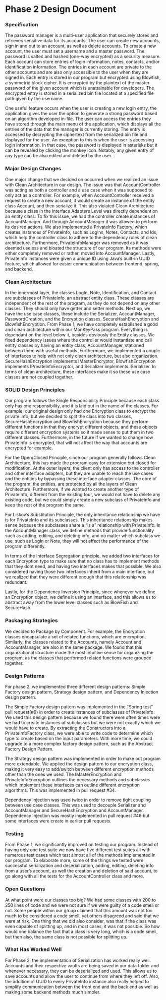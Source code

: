 # Phase 2 Design Document

### Specification

The password manager is a multi-user application that securely stores and retrieves sensitive data for its accounts. The user can create new accounts, sign in and out to an account, as well as delete accounts. To create a new account, the user must set a username and a master password. The password is salted and hashed (one-way encrypted) as a security measure. Each account can store entries of login information, notes, contacts, and/or identification information. The entries in each account are private to the other accounts and are also only accessible to the user when they are signed in. Each entry is stored in our program but encrypted using Blowfish, a symmetric block cipher. It is encrypted by the plaintext of the master password of the given account which is unattainable for developers. The encrypted entry is stored in a serialized bin file located at a specified file path given by the username.

One useful feature occurs when the user is creating a new login entry, the application gives the user the option to generate a strong password based on an algorithm developed in-file. The user can access the entries they have stored through the main menu of the application, which displays all the entries of the data that the manager is currently storing. The entry is accessed by decrypting the ciphertext from the serialized bin file and displayed for the user. An exception to this is when the user is accessing login information. In that case, the password is displayed in asterisks but it can be revealed by clicking the monkey icon. Notably, any given entry of any type can be also edited and deleted by the user.


### Major Design Changes

One major change that we decided on occurred when we realized an issue with Clean Architecture in our design. The issue was that AccountController was acting as both a controller and a use case when it was supposed to only act as a controller. For example, when AccountController received a request to create a new account, it would create an instance of the entity class Account, and then serialize it. This also violated Clean Architecture because a class in the Interface Adapters Level was directly dependent on an entity class. To fix this issue, we had the controller create instances of AccountManager. And through AccountManager it was allowed to perform its desired actions. We also implemented a PrivateInfo Factory, which creates instances of PrivateInfo, such as LogIns, Notes, Contacts, and Ids, which help the controller class to adhere to the dependency rules of clean architecture. Furthermore, PrivateInfoManager was removed as it was deemed useless and bloated the structure of our program. Its methods were either completely removed or rather, moved into AccountManager. Lastly, PrivateInfo instances were given a unique ID using Java’s built-in UUID feature, which allowed for easier communication between frontend, spring, and backend.



### Clean Architecture

In the innermost layer, the classes LogIn, Note, Identification, and Contact are subclasses of PrivateInfo, an abstract entity class. These classes are independent of the rest of the program, as they do not depend on any other classes. They should only have getter and setter methods. Next up, we have the use case classes, these include the Serializer, AccountManager, PasswordCreation, and the Encryption classes, SecureHashEncryption and BlowfishEncryption. From Phase 1, we have completely established a good and clean architecture within our MonKeyPass program. Everything is dependant on the level below it, besides obviously the Entity classes. We fixed dependency issues where the controller would instantiate and call entity classes by having an entity class, AccountManager, stationed between them with useful methods. Furthermore, we implemented a couple of interfaces to help with not only clean architecture, but also organization. SecureHashEncryption implements IMasterEncryptor, BlowfishEncryption implements IPrivateInfoEncryptor, and Serializer implements ISerializer. In terms of clean architecture, these interfaces make it so these use case classes are not coupled together.

### SOLID Design Principles

Our program follows the Single Responsibility Principle because each class only has one responsibility, and it is laid out in the name of the classes. For example, our original design only had one Encryption class to encrypt the private info, but we decided to split the class into two classes, SecureHashEncryption and BlowfishEncryption because they perform different functions in that they encrypt different objects, and these objects require different encryption systems so it made sense to put them in two different classes. Furthermore, in the future if we wanted to change how PrivateInfo is encrypted, that will not affect the way that accounts are encrypted for example.

For the Open/Closed Principle, since our program generally follows Clean Architecture, this has made the program easy for extension but closed for modification. At the outer layers, the client only has access to the controller and other interface adapters, but they are unable to reach the use cases and the entities by bypassing these interface adapter classes. The core of the program: the entities, are protected by all the layers of Clean Architecture. Furthermore, if we wanted to create another type of PrivateInfo, different from the existing four, we would not have to delete any existing code, but we could simply create a new subclass of PrivateInfo and keep the rest of the program the same. 

For Liskov’s Substitution Principle, the only inheritance relationship we have is for PrivateInfo and its subclasses. This inheritance relationship makes sense because the subclasses share a “is a” relationship with PrivateInfo. In the AccountManager class, we define methods that provide functionality such as adding, editing, and deleting info, and no matter which subclass we use, such as LogIn or Note, they will not affect the performance of the program differently.

In terms of the Interface Segregation principle, we added two interfaces for each Encryption type to make sure that no class has to implement methods that they dont need, and having two interfaces makes that possible. We also considered having those two interfaces inherit from a main interface, but we realized that they were different enough that this relationship was redundant.

Lastly, for the Dependency Inversion Principle, since whenever we define an Encryption object, we define it using an interface, and this allows us to abstract away from the lower level classes such as BlowFish and SecureHash.  


### Packaging Strategies

We decided to Package by Component. For example, the Encryption classes encapsulate a set of related functions, which are encryption. Similarly, the classes related to the Accounts, namely Account and AccountManager, are also in the same package. We found that this organizational structure made the most intuitive sense for organizing the program, as the classes that performed related functions were grouped together.

### Design Patterns

For phase 2, we implemented three different design patterns: Simple Factory design pattern, Strategy design pattern, and Dependency Injection design pattern.

The Simple Factory design pattern was implemented in the “Spring test” pull request(#9) in order to create instances of subclasses of PrivateInfo. We used this design pattern because we found there were often times were we had to create instances of subclasses but we were not exactly which we would have to create. By extracting the
Constructors into a PrivateInfoFactory class, we were able to write code to determine which type to create based on the input parameters. With more time, we could upgrade to a more complex factory design pattern, such as the Abstract Factory Design Pattern.

The Strategy  design pattern was implemented in order to make out program more extendable. We applied the design pattern to our encryption class, making it very easy to add/switch between different encryption methods other than the ones we used. The IMasterEncryption and IPrivateInfoEncryption outlines the necessary methods and subclasses which implement these interfaces can outline different encryption algorithms. This was implemented in pull request #34.

Dependency Injection was used twice in order to remove tight coupling between use case classes. This was used to decouple Serializer and AccountManager and SecureHashEncryption and AccountManager. Dependency Injection was mostly implemented in pull request #46 but some interfaces were create in earlier pull requests.

### Testing

From Phase 1, we significantly improved on testing our program. Instead of having only one test suite we now have five different test suites all with numerous test cases which test almost all of the methods implemented in our program. To elaborate more, some of the things we tested were successful serialization and deserialization, adding, editing, deleting info from a user’s account, as well the creation and deletion of said account, to go along with all the tests for the AccountController class and more.



### Open Questions

At what point were our classes too big? We had some classes with 200 to 250 lines of code and we were not sure if we were guilty of a code smell or not. Some people within our group claimed that this amount was not too much to be considered a code smell, yet others disagreed and said that we were at risk. One thing that we did also consider, was that if the class was even capable of splitting up, and in most cases, it was not possible. So how would one balance the fact that a class is very long, which is a code smell, but then also, the same class is not possible for splitting up.


### What Has Worked Well

For Phase 2, the implementation of Serialization has worked really well. Accounts and their respective vaults are being saved in our data folder and whenever necessary, they can be deserialized and used. This allows us to save accounts and allow the user to continue from where they left off. Also, the addition of UUID to every PrivateInfo instance also really helped to simplify communication between the front end and the back end as well as making some backend methods much simpler.




